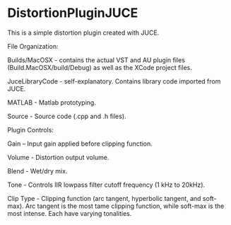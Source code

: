 # DistortionPluginJUCE
This is a simple distortion plugin created with JUCE.

File Organization:

Builds/MacOSX - contains the actual VST and AU plugin files (Build.MacOSX/build/Debug) as well as the XCode project files. 

JuceLibraryCode - self-explanatory. Contains library code imported from JUCE.

MATLAB - Matlab prototyping.

Source - Source code (.cpp and .h files).

Plugin Controls:

Gain – Input gain applied before clipping function.

Volume - Distortion output volume.

Blend - Wet/dry mix.

Tone - Controls IIR lowpass filter cutoff frequency (1 kHz to 20kHz).

Clip Type - Clipping function (arc tangent, hyperbolic tangent, and soft-max). Arc tangent is the most tame clipping function, while soft-max is the most intense. Each have varying tonalities. 
